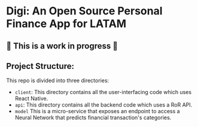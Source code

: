 
# Digi: An Open Source Personal Finance App for LATAM

## 🚧 This is a work in progress 🚧

## Project Structure:

This repo is divided into three directories:

- `client`: This directory contains all the user-interfacing code which uses React Native.
- `api`: This directory contains all the backend code which uses a RoR API.
- `model` This is a micro-service that exposes an endpoint to access a Neural Network that predicts financial transaction's categories.




